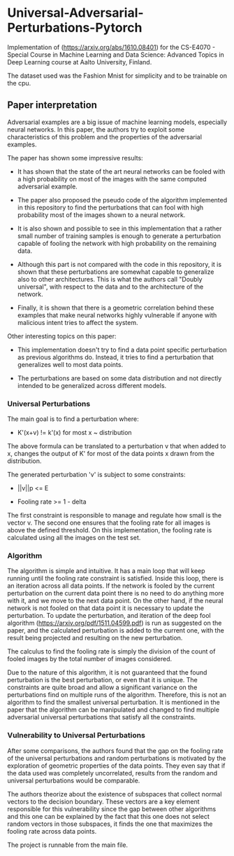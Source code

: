 # Universal-Adversarial-Perturbations-Pytorch

Implementation of (https://arxiv.org/abs/1610.08401) for the CS-E4070 - Special Course in Machine Learning and Data Science: Advanced Topics in Deep Learning course at Aalto University, Finland. 

The dataset used was the Fashion Mnist for simplicity and to be trainable on the cpu. 

## Paper interpretation 

Adversarial examples are a big issue of machine learning models, especially neural networks. In this paper, the authors try to exploit some characteristics of this problem and the properties of the adversarial examples. 

The paper has shown some impressive results: 

- It has shown that the state of the art neural networks can be fooled with a high probability on most of the images with the same computed adversarial example.

- The paper also proposed the pseudo code of the algorithm implemented in this repository to find the perturbations that can fool with high probability most of the images shown to a neural network. 

- It is also shown and possible to see in this implementation that a rather small number of training samples is enough to generate a perturbation capable of fooling the network with high probability on the remaining data.  

- Although this part is not compared with the code in this repository, it is shown that these perturbations are somewhat capable to generalize also to other architectures. This is what the authors call "Doubly universal", with respect to the data and to the architecture of the network. 

- Finally, it is shown that there is a geometric correlation behind these examples that make neural networks highly vulnerable if anyone with malicious intent tries to affect the system. 


Other interesting topics on this paper: 

- This implementation doesn't try to find a data point specific perturbation as previous algorithms do.  Instead, it tries to find a perturbation that generalizes well to most data points. 

- The perturbations are based on some data distribution and not directly intended to be generalized across different models.


### Universal Perturbations

The main goal is to find a perturbation where: 

- K'(x+v)  != k'(x) for most x ~ distribution

The above formula can be translated to a perturbation v that when added to x, changes the output of K' for most of the data points x drawn from the distribution. 

The generated perturbation 'v' is subject to some constraints: 

- ||v||p <= E 

- Fooling rate >= 1 - delta

The first constraint is responsible to manage and regulate how small is the vector v. The second one ensures that the fooling rate for all images is above the defined threshold. On this implementation, the fooling rate is calculated using all the images on the test set.  

### Algorithm

The algorithm is simple and intuitive. It has a main loop that will keep running until the fooling rate constraint is satisfied.  Inside this loop, there is an iteration across all data points. If the network is fooled by the current perturbation on the current data point there is no need to do anything more with it, and we move to the next data point. On the other hand, if the neural network is not fooled on that data point it is necessary to update the perturbation. To update the perturbation, and iteration of the deep fool algorithm (https://arxiv.org/pdf/1511.04599.pdf) is run as suggested on the paper, and the calculated perturbation is added to the current one, with the result being projected and resulting on the new perturbation.  

The calculus to find the fooling rate is simply the division of the count of fooled images by the total number of images considered. 

Due to the nature of this algorithm, it is not guaranteed that the found perturbation is the best perturbation, or even that it is unique. The constraints are quite broad and allow a significant variance on the perturbations find on multiple runs of the algorithm. Therefore, this is not an algorithm to find the smallest universal perturbation. It is mentioned in the paper that the algorithm can be manipulated and changed to find multiple adversarial universal perturbations that satisfy all the constraints.


### Vulnerability to Universal Perturbations 

After some comparisons, the authors found that the gap on the fooling rate of the universal perturbations and random perturbations is motivated by the exploration of geometric properties of the data points. They even say that if the data used was completely uncorrelated, results from the random and universal perturbations would be comparable. 

The authors theorize about the existence of subspaces that collect normal vectors to the decision boundary. These vectors are a key element responsible for this vulnerability since the gap between other algorithms and this one can be explained by the fact that this one does not select random vectors in those subspaces, it finds the one that maximizes the fooling rate across data points.


The project is runnable from the main file. 



